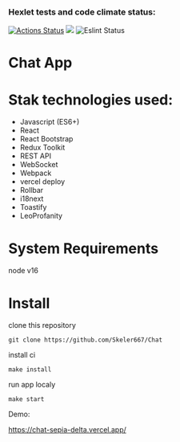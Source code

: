 ### Hexlet tests and code climate status:
[![Actions Status](https://github.com/Skeler667/frontend-project-12/workflows/hexlet-check/badge.svg)](https://github.com/Skeler667/frontend-project-12/actions)
<a href="https://codeclimate.com/github/Skeler667/Chat/maintainability"><img src="https://api.codeclimate.com/v1/badges/c777e5c44cc84eba2aac/maintainability" /></a>
![Eslint Status](https://github.com/Skeler667/Chat/actions/workflows/eslint.yml/badge.svg)

# Chat App

# Stak technologies used:

- Javascript (ES6+)
- React
- React Bootstrap
- Redux Toolkit
- REST API
- WebSocket
- Webpack
- vercel deploy
- Rollbar
- i18next
- Toastify
- LeoProfanity

# System Requirements
node v16

# Install

clone this repository
```
git clone https://github.com/Skeler667/Chat
```

install ci
```
make install
```

run app localy
```
make start
```
Demo:

https://chat-sepia-delta.vercel.app/
